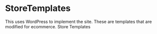 # StoreTemplates
This uses WordPress to implement the site. These are templates that are modified for ecommerce.
Store Templates

